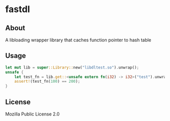 fastdl
=

## About
A libloading wrapper library that caches function pointer to hash table
## Usage
```rust
let mut lib = super::Library::new("libdltest.so").unwrap();
unsafe {
    let test_fn = lib.get::<unsafe extern fn(i32) -> i32>("test").unwrap();
    assert!(test_fn(100) == 200);
}
```
## License
Mozilla Public License 2.0
